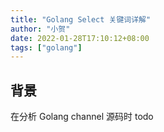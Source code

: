 ```yaml
---
title: "Golang Select 关键词详解"
author: "小贺"
date: 2022-01-28T17:10:12+08:00
tags: ["golang"]
---
```


## 背景
在分析 Golang channel 源码时
todo
